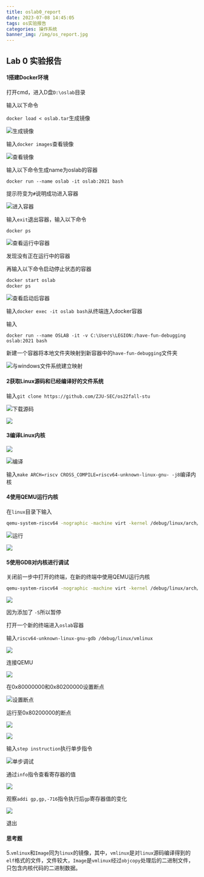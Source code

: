 ```yaml
---
title: oslab0_report
date: 2023-07-08 14:45:05
tags: os实验报告
categories: 操作系统
banner_img: /img/os_report.jpg
---
```


## Lab 0 实验报告

#### 1搭建Docker环境

打开cmd，进入D盘`D:\oslab`目录

输入以下命令

`docker load < oslab.tar`生成镜像

![生成镜像](https://typora-lqy.oss-cn-hangzhou.aliyuncs.com/image/image-20220930190728703.png)

输入`docker images`查看镜像

![查看镜像](https://typora-lqy.oss-cn-hangzhou.aliyuncs.com/image/image-20220930190755741.png)

输入以下命令生成name为oslab的容器

`docker run --name oslab -it oslab:2021 bash`

提示符变为`#`说明成功进入容器

![进入容器](https://typora-lqy.oss-cn-hangzhou.aliyuncs.com/image/image-20220930191111969.png)

输入`exit`退出容器，输入以下命令

`docker ps`

![查看运行中容器](https://typora-lqy.oss-cn-hangzhou.aliyuncs.com/image/image-20220930191202365.png)

发现没有正在运行中的容器

再输入以下命令启动停止状态的容器

```bash
docker start oslab
docker ps
```

![查看启动后容器](https://typora-lqy.oss-cn-hangzhou.aliyuncs.com/image/image-20220930191518070.png)

输入`docker exec -it oslab bash`从终端连入docker容器

输入

`docker run --name OSLAB -it -v C:\Users\LEGION:/have-fun-debugging oslab:2021 bash`

新建一个容器将本地文件夹映射到新容器中的`have-fun-debugging`文件夹

![与windows文件系统建立映射](https://typora-lqy.oss-cn-hangzhou.aliyuncs.com/image/image-20221001182108936.png)



#### 2获取Linux源码和已经编译好的文件系统

输入`git clone https://github.com/ZJU-SEC/os22fall-stu`

![下载源码](https://typora-lqy.oss-cn-hangzhou.aliyuncs.com/image/image-20221002125433963.png)

![](https://typora-lqy.oss-cn-hangzhou.aliyuncs.com/image/image-20221002125500532.png)

#### 3编译Linux内核

![](https://typora-lqy.oss-cn-hangzhou.aliyuncs.com/image/image-20221002132043525.png)

![编译](https://typora-lqy.oss-cn-hangzhou.aliyuncs.com/image/image-20221002132232029.png)

输入`make ARCH=riscv CROSS_COMPILE=riscv64-unknown-linux-gnu- -j8`编译内核



#### 4使用QEMU运行内核

在`linux`目录下输入

```bash
qemu-system-riscv64 -nographic -machine virt -kernel /debug/linux/arch/riscv/boot/Image -device virtio-blk-device,drive=hd0 -append "root=/dev/vda ro console=ttyS0" -bios default -drive file=/os22fall-stu/src/lab0/rootfs.img,format=raw,id=hd0
```

![运行](https://typora-lqy.oss-cn-hangzhou.aliyuncs.com/image/image-20221002152532546.png)

![](https://typora-lqy.oss-cn-hangzhou.aliyuncs.com/image/image-20221002152602418.png)



#### 5使用GDB对内核进行调试

关闭前一步中打开的终端，在新的终端中使用QEMU运行内核

```bash
qemu-system-riscv64 -nographic -machine virt -kernel /debug/linux/arch/riscv/boot/Image -device virtio-blk-device,drive=hd0 -append "root=/dev/vda ro console=ttyS0" -bios default -drive file=/os22fall-stu/src/lab0/rootfs.img,format=raw,id=hd0 -S -s
```

![](https://typora-lqy.oss-cn-hangzhou.aliyuncs.com/image/image-20221002153246304.png)

因为添加了 `-S`所以暂停

打开一个新的终端进入`oslab`容器

输入`riscv64-unknown-linux-gnu-gdb /debug/linux/vmlinux`

![](https://typora-lqy.oss-cn-hangzhou.aliyuncs.com/image/image-20221002153554022.png)

连接QEMU

![](https://typora-lqy.oss-cn-hangzhou.aliyuncs.com/image/image-20221002154033053.png)

在0x80000000和0x80200000设置断点

![设置断点](https://typora-lqy.oss-cn-hangzhou.aliyuncs.com/image/image-20221002154804151.png)

运行至0x80200000的断点

![](https://typora-lqy.oss-cn-hangzhou.aliyuncs.com/image/image-20221002154902119.png)

![](https://typora-lqy.oss-cn-hangzhou.aliyuncs.com/image/image-20221002154915297.png)

输入`step instruction`执行单步指令

![单步调试](https://typora-lqy.oss-cn-hangzhou.aliyuncs.com/image/image-20221002155054592.png)

通过`info`指令查看寄存器的值

![](https://typora-lqy.oss-cn-hangzhou.aliyuncs.com/image/image-20221002155213087.png)

观察`addi gp,gp,-716`指令执行后`gp`寄存器值的变化

![](https://typora-lqy.oss-cn-hangzhou.aliyuncs.com/image/image-20221002155431103.png)

退出



#### 思考题

5.`vmlinux`和`Image`同为`linux`的镜像，其中，`vmlinux`是对`linux`源码编译得到的`elf`格式的文件，文件较大，`Image`是`vmlinux`经过`objcopy`处理后的二进制文件，只包含内核代码的二进制数据。
